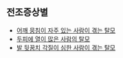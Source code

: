 ## 전조증상별

- [어깨 뭉침이 자주 있는 사람이 겪는 탈모](m04/m0401/m040105/m04010501)
- [두피에 열이 많은 사람의 탈모](m04/m0401/m040105/m04010502)
- [발 뒷꿈치 각질이 심한 사람이 겪는 탈모](m04/m0401/m040105/m04010503)

<!--stackedit_data:
eyJoaXN0b3J5IjpbMTY5MTc4ODMzMywtMTU0OTA2NTk5Nl19
-->
